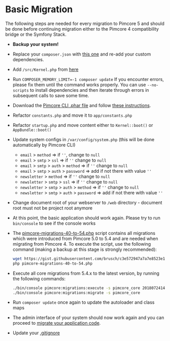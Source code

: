 # Basic Migration

The following steps are needed for every migration to Pimcore 5 and should be done before continuing migration either
to the Pimcore 4 compatibility bridge or the Symfony Stack.

- **Backup your system!**

- Replace your `composer.json` with [this one](https://github.com/pimcore/skeleton/blob/master/composer.json) and re-add your custom dependencies. 
- Add `/src/Kernel.php` from [here](https://github.com/pimcore/skeleton/blob/master/app/AppKernel.php)
  
- Run `COMPOSER_MEMORY_LIMIT=-1 composer update`
If you encounter errors, please fix them until the command works properly.
You can use `--no-scripts` to install dependencies and then iterate through errors in subsequent calls to save some time.

- Download the [Pimcore CLI .phar file](https://github.com/pimcore/pimcore-cli) and follow [these instructions](https://github.com/pimcore/pimcore-cli/blob/master/doc/pimcore_5_migration.md).
  
- Refactor `constants.php` and move it to `app/constants.php`
- Refactor `startup.php` and move content either to `Kernel::boot()` or `AppBundle::boot()`

- Update system configs in `/var/config/system.php` (this will be done automatically by Pimcore CLI)
    - `email` > `method` => if `''`, change to `null`
    - `email` > `smtp` > `ssl` => if `''` change to `null`
    - `email` > `smtp` > `auth` > `method` => if `''` change to `null`
    - `email` > `smtp` > `auth` > `password` => add if not there with value `''`
    - `newsletter` > `method` => if `''` change to `null`
    - `newsletter` > `smtp` > `ssl` => if `''` change to `null`
    - `newsletter` > `smtp` > `auth` > `method` => if `''` change to `null`
    - `newsletter` > `smtp` > `auth` > `password` => add if not there with value `''`

- Change document root of your webserver to `/web` directory - document root must not be project root anymore

- At this point, the basic application should work again. Please try to run `bin/console` to see if the console works

- The [pimcore-migrations-40-to-54.php](https://gist.github.com/brusch/c3e572947a7a7e8523e18e9787cf88c3) script contains
  all migrations which were introduced from Pimcore 5.0 to 5.4 and are needed when migrating from Pimcore 4. 
  To execute the script, use the following command (making a backup at this stage is strongly recommended):
  
  ```bash
  wget https://gist.githubusercontent.com/brusch/c3e572947a7a7e8523e18e9787cf88c3/raw/da97304ab59a7220ef41e1c09346a5370dda898c/pimcore-migrations-40-to-54.php -O  pimcore-migrations-40-to-54.php 
  php pimcore-migrations-40-to-54.php
  ```
  
- Execute all core migrations from 5.4.x to the latest version, by running the following commands: 

  ```bash
  ./bin/console pimcore:migrations:execute -s pimcore_core 20180724144005
  ./bin/console pimcore:migrations:migrate -s pimcore_core 
  ```
  
- Run `composer update` once again to update the autoloader and class maps
- The admin interface of your system should now work again and you can proceed to [migrate your application code](./README.md). 
- Update your [.gitignore](https://github.com/pimcore/skeleton/blob/master/.gitignore)
